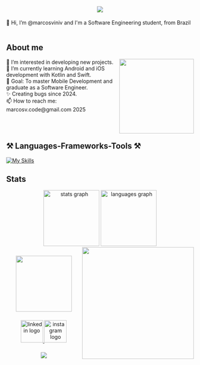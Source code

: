 <h1 align="center">
    <img src="https://readme-typing-svg.herokuapp.com?font=JetBrains+Mono&size=24&duration=4000&pause=1000&color=208DA9&center=true&vCenter=true&width=435&lines=Hi+There!+👋;+I'm+Marcos!;" />
</h1>
<p align="left">👋 Hi, I’m @marcosviniv and I'm a Software Engineering student, from Brazil <img src="https://cdn-icons-png.flaticon.com/128/197/197386.png" width="17" /></p>

<h2 align="left">About me</h2>
<img align="right" height="200" src="https://user-images.githubusercontent.com/74038190/219925470-37670a3b-c3e2-4af7-b468-673c6dd99d16.png"  />

<p align="left">👀 I’m interested in developing new projects.<br>
🌱 I’m currently learning Android and iOS development with Kotlin and Swift.<br>
🎯 Goal: To master Mobile Development and graduate as a Software Engineer.<br>
✨ Creating bugs since 2024.<br>
📫 How to reach me: marcosv.code@gmail.com 2025</p><br><br>
  
###

<h2 align="left">⚒️ Languages-Frameworks-Tools ⚒️</h2>

[![My Skills](https://skillicons.dev/icons?i=kotlin,androidstudio,swift,apple,github&theme=light)](#)

<h2 align="left">Stats</h2>

<div align="center">
  <img src="https://github-readme-stats.vercel.app/api?username=marcosviniv&hide_title=false&hide_rank=false&show_icons=true&include_all_commits=true&count_private=true&disable_animations=false&theme=tokyonight&locale=en&hide_border=false" height="150" alt="stats graph" />
  <img src="https://github-readme-stats.vercel.app/api/top-langs?username=marcosviniv&locale=en&hide_title=false&layout=compact&card_width=320&langs_count=5&theme=tokyonight&hide_border=false" height="150" alt="languages graph" />
</div>

<img align="right" height="300" src="https://i.pinimg.com/originals/f4/de/0b/f4de0ba280af342f24c9f6939b229d03.gif" />

###

<div align="center">
  <img height="150" src="https://user-images.githubusercontent.com/74038190/212257468-1e9a91f1-b626-4baa-b15d-5c385dfa7ed2.gif"  />
</div>

###

<div align="center">
  <a href="https://www.linkedin.com/in/marcosviniv/" target="_blank">
    <img src="https://user-images.githubusercontent.com/74038190/235294012-0a55e343-37ad-4b0f-924f-c8431d9d2483.gif" width="60" height="60" alt="linkedin logo"  />
  </a>
  <a href="https://www.instagram.com/mviniciusvieira_/" target="_blank">
    <img src="https://user-images.githubusercontent.com/74038190/235294013-a33e5c43-a01c-43f6-b44d-a406d8b4ab75.gif" width="60" height="60" alt="instagram logo"  />
  </a>
</div>

###

<div align="center">
  <img src="https://visitor-badge.laobi.icu/badge?page_id=marcosviniv.marcosviniv&" />
</div>
